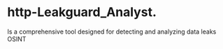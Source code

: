 # http-Leakguard_Analyst.
Is a comprehensive tool designed for detecting and analyzing data leaks OSINT
